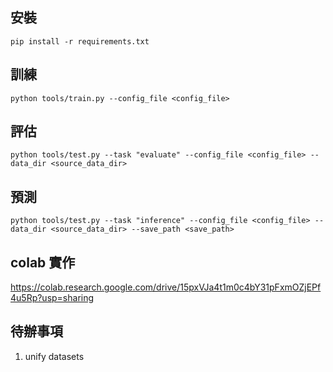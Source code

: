 ## 安裝
```
pip install -r requirements.txt
```

## 訓練
```
python tools/train.py --config_file <config_file>
```

## 評估
```
python tools/test.py --task "evaluate" --config_file <config_file> --data_dir <source_data_dir>
```

## 預測
```
python tools/test.py --task "inference" --config_file <config_file> --data_dir <source_data_dir> --save_path <save_path>
```

## colab 實作
https://colab.research.google.com/drive/15pxVJa4t1m0c4bY31pFxmOZjEPf4u5Rp?usp=sharing


## 待辦事項
1. unify datasets